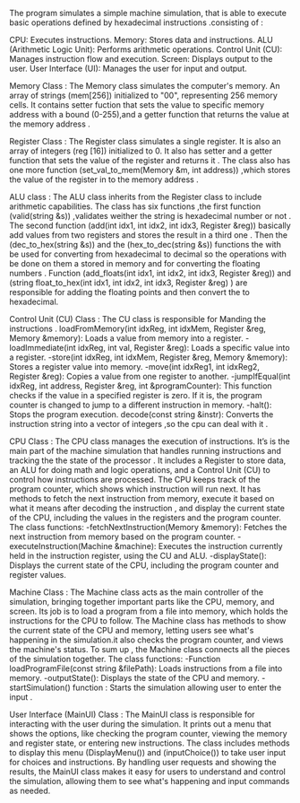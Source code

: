 The program simulates a simple machine simulation, that is able to execute basic operations defined by hexadecimal instructions .consisting of :

CPU: Executes instructions.
Memory: Stores data and instructions.
ALU (Arithmetic Logic Unit): Performs arithmetic operations.
Control Unit (CU): Manages instruction flow and execution.
Screen: Displays output to the user.
User Interface (UI): Manages the user for input and output.

 Memory Class :
The Memory class simulates the computer's memory.
An array of strings (mem[256]) initialized to "00", representing 256 memory cells.
It contains setter fuction  that sets the value to specific memory address  with a bound (0-255),and a getter function that returns the value at the memory address .

Register Class :
The Register class simulates a single register.
It is also an array of integers (reg [16]) initialized to 0. 
It also has setter and a getter function that sets the value of the register and returns it .
The class also has one more function (set_val_to_mem(Memory &m, int address)) ,which stores the value of the register in to the memory address .

ALU class :
The ALU class inherits from the  Register class  to include arithmetic capabilities.
The class has six functions ,the first function (valid(string &s)) ,validates weither the string is hexadecimal number or not .
The second function (add(int idx1, int idx2, int idx3, Register &reg)) basically add values  from two registers and stores the result in a third one .
Then the (dec_to_hex(string &s)) and the (hex_to_dec(string &s)) functions the with be used for converting from hexadecimal to decimal so the operations with be done on them a stored in memory and for converting the floating numbers .
Function (add_floats(int idx1, int idx2, int idx3, Register &reg)) and (string float_to_hex(int idx1, int idx2, int idx3, Register &reg) ) are responsible for adding the floating points and then convert the to hexadecimal.

Control Unit (CU) Class :
The CU class is responsible for Manding the instructions .
loadFromMemory(int idxReg, int idxMem, Register &reg, Memory &memory): Loads a value from memory into a register.
-loadImmediate(int idxReg, int val, Register &reg): Loads a specific value into a register.
-store(int idxReg, int idxMem, Register &reg, Memory &memory): Stores a register value into memory.
-move(int idxReg1, int idxReg2, Register &reg): Copies a value from one register to another.
-jumpIfEqual(int idxReg, int address, Register &reg, int &programCounter): This function checks if the value in a specified register is zero. If it is, the program counter is changed to jump to a different instruction in memory.
-halt(): Stops the program execution.
decode(const string &instr): Converts the  instruction string into a vector of integers ,so the cpu can deal with it .

 CPU Class :
The CPU class manages the execution of instructions. It’s  is the main part of the machine simulation that handles running instructions and  tracking the  the  state of the processor . It includes a Register to store data, an ALU for doing math and logic operations, and a Control Unit (CU) to control how instructions are processed. The CPU keeps track of the program counter, which shows which instruction will run next. It has methods to fetch the next instruction from memory, execute it based on what it means after decoding the instruction , and display the current state of the CPU, including the values in the registers and the program counter.
The class functions:
-fetchNextInstruction(Memory &memory): Fetches the next instruction from memory based on the program counter.
-executeInstruction(Machine &machine): Executes the instruction currently held in the instruction register, using the CU and ALU.
-displayState(): Displays the current state of the CPU, including the program counter and register values.

 Machine Class :
The Machine class acts as the  main controller of the simulation, bringing together important parts like the CPU, memory, and screen. Its job is to load a program from a file into memory, which holds the instructions for the CPU to follow. The Machine class has methods to show the current state of the CPU and memory, letting users see what's happening in the simulation.it also  checks the program counter, and views the machine's status. To sum up , the Machine class connects all the pieces of the simulation together.
The class functions: 
-Function loadProgramFile(const string &filePath): Loads instructions from a file into memory.
-outputState(): Displays the state of the CPU and memory.
-startSimulation() function : Starts the simulation allowing user to enter the input .

 User Interface (MainUI) Class  :
The MainUI class is responsible for interacting with the user during the simulation. It prints out a menu that shows the options, like checking the program counter, viewing the memory and register state, or entering new instructions. The class includes methods to display this menu (DisplayMenu())  and (inputChoice()) to take user input for choices and instructions. By handling user requests and showing the results, the MainUI class makes it easy for users to understand and control the simulation, allowing them to see what's happening and input commands as needed.


 
